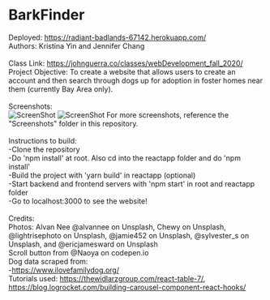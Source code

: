 # BarkFinder

Deployed: https://radiant-badlands-67142.herokuapp.com/ <br/>
Authors: Kristina Yin and Jennifer Chang <br/> <br/>
Class Link: https://johnguerra.co/classes/webDevelopment_fall_2020/ <br/>
Project Objective: To create a website that allows users to create an account and then search through dogs up for adoption in foster homes near them (currently Bay Area only). <br/> <br/>
Screenshots: <br/>
![ScreenShot](/screenshots/screenshot0.jpg)
![ScreenShot](/screenshots/screenshot1.jpg)
For more screenshots, reference the "Screenshots" folder in this repository.
<br/> <br/>
Instructions to build: <br/>
-Clone the repository <br/>
-Do 'npm install' at root. Also cd into the reactapp folder and do 'npm install'</br>
-Build the project with 'yarn build' in reactapp (optional) <br/>
-Start backend and frontend servers with 'npm start' in root and reactapp folder<br/>
-Go to localhost:3000 to see the website! <br/> <br/>
Credits: <br/>
Photos: Alvan Nee @alvannee on Unsplash, Chewy on Unsplash, @lightrisephoto on Unsplash,
@jamie452 on Unsplash, @sylvester_s on Unsplash, and @ericjamesward on Unsplash <br/>
Scroll button from @Naoya on codepen.io <br/>
Dog data scraped from: </br> -https://www.ilovefamilydog.org/ <br/>
Tutorials used: https://thewidlarzgroup.com/react-table-7/, https://blog.logrocket.com/building-carousel-component-react-hooks/
